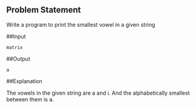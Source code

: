 ## Problem Statement

Write a program to print the smallest vowel in a given string

##Input

    matrix
    
##Output

    a

##Explanation

The vowels in the given string are a and i. And the alphabetically smallest between them is a.
